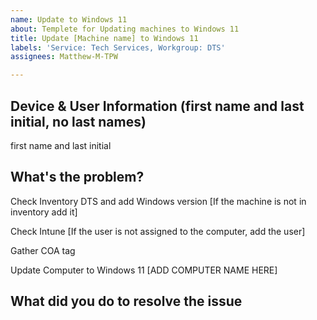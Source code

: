 ```yaml
---
name: Update to Windows 11
about: Templete for Updating machines to Windows 11
title: Update [Machine name] to Windows 11
labels: 'Service: Tech Services, Workgroup: DTS'
assignees: Matthew-M-TPW

---
```


<!-- KRAMER, CAMERON - 8700/8900, PDC, TOWNVIEW, RIO, OTC, TOOMEY, BOP, ST. ELMO, DALTON, BEN WHITE -->
 
## Device & User Information (first name and last initial, no last names)
first name and last initial <!--Lastname-->

## What's the problem?
Check Inventory DTS and add Windows version [If the machine is not in inventory add it]

Check Intune [If the user is not assigned to the computer, add the user]

Gather COA tag

Update Computer to Windows 11
[ADD COMPUTER NAME HERE]
 
## What did you do to resolve the issue
